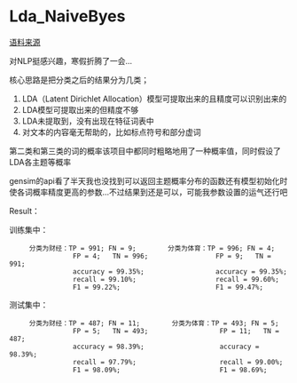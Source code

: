 # Lda_NaiveByes
[语料来源](https://github.com/CallMeJiaGu/WordSimilarityAnalogyData)<br />  

对NLP挺感兴趣，寒假折腾了一会...

核心思路是把分类之后的结果分为几类；
1. LDA（Latent Dirichlet Allocation）模型可提取出来的且精度可以识别出来的
2. LDA模型可提取出来的但精度不够
3. LDA未提取到，没有出现在特征词表中
4. 对文本的内容毫无帮助的，比如标点符号和部分虚词

第二类和第三类的词的概率该项目中都同时粗略地用了一种概率值，同时假设了LDA各主题等概率

gensim的api看了半天我也没找到可以返回主题概率分布的函数还有模型初始化时使各词概率精度更高的参数...不过结果到还是可以，可能我参数设置的运气还行吧

Result：

  训练集中：
  
         分类为财经：TP = 991; FN = 9;        分类为体育：TP = 996; FN = 4;
                    FP = 4;   TN = 996;                 FP = 9;   TN = 991;
                    accuracy = 99.35%;                  accuracy = 99.35%;
                    recall = 99.10%;                    recall = 99.60%;
                    F1 = 99.22%;                        F1 = 99.47%;
                    
  测试集中：
  
         分类为财经：TP = 487; FN = 11;        分类为体育：TP = 493; FN = 5;
                    FP = 5;   TN = 493;                  FP = 11;   TN = 487;
                    accuracy = 98.39%;                   accuracy = 98.39%;
                    recall = 97.79%;                     recall = 99.00%;
                    F1 = 98.09%;                         F1 = 98.69%;             


